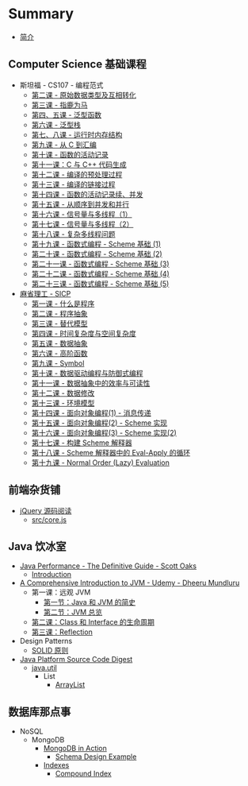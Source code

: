 # Summary

* [简介](README.md)

## Computer Science 基础课程

* 斯坦福 - CS107 - 编程范式
  * [第二课 - 原始数据类型及互相转化](di-er-8bfe-yuan-shi-shu-ju-lei-xing-ji-hu-xiang-zhuan-hua.md)
  * [第三课 - 指鹿为马](di-san-ke-zhi-lu-wei-ma.md)
  * [第四、五课 - 泛型函数](di-si-ke-fan-xing-han-shu.md)
  * [第六课 - 泛型栈](di-liu-ke-fan-xing-zhan.md)
  * [第七、八课 - 运行时内存结构](di-qi-ke-yun-xing-shi-nei-cun-jie-gou.md)
  * [第九课 - 从 C 到汇编](di-jiu-ke-cong-c-dao-hui-bian.md)
  * [第十课 - 函数的活动记录](di-shi-ke-han-shu-diao-yong.md)
  * [第十一课：C 与 C++ 代码生成](di-shi-yi-ke-ff1a-c-yu-c-++-dai-ma-sheng-cheng.md)
  * [第十二课 - 编译的预处理过程](di-shi-er-ke-yu-chu-li-yu-bian-yi.md)
  * [第十三课 - 编译的链接过程](di-shi-san-ke-bian-yi-de-lian-jie-guo-cheng.md)
  * [第十四课 - 函数的活动记录续、并发](di-shi-si-ke-liang-ge-han-shu-fang-wen-tong-yi-duan-nei-cun.md)
  * [第十五课 - 从顺序到并发和并行](di-shi-wu-ke-cong-shun-xu-dao-bing-fa.md)
  * [第十六课 - 信号量与多线程（1）](di-shi-liu-ke-xin-hao-liang-yu-duo-xian-cheng.md)
  * [第十七课 - 信号量与多线程（2）](di-shi-qi-ke-xin-hao-liang-yu-duo-xian-cheng.md)
  * [第十八课 - 复杂多线程问题](di-shi-ba-ke-fu-za-duo-xian-cheng-wen-ti.md)
  * [第十九课 - 函数式编程 - Scheme 基础 \(1\)](di-shi-jiu-ke-han-shu-shi-bian-cheng-scheme-ji-chu.md)
  * [第二十课 - 函数式编程 - Scheme 基础 \(2\)](di-er-shi-ke-han-shu-shi-bian-cheng-scheme-ji-chu-2.md)
  * [第二十一课 - 函数式编程 - Scheme 基础 \(3\)](di-er-shi-yi-ke-han-shu-shi-bian-cheng-scheme-ji-chu-3.md)
  * [第二十二课 - 函数式编程 - Scheme 基础 \(4\)](di-er-shi-er-ke-han-shu-shi-bian-cheng-scheme-ji-chu-4.md)
  * [第二十三课 - 函数式编程 - Scheme 基础 \(5\)](di-er-shi-san-ke-scheme-nei-cun-mo-xing.md)
* [麻省理工 - SICP](computer-science-ji-chu-ke-cheng/ma-sheng-li-gong-sicp-2004.md)
  * [第一课 - 什么是程序](computer-science-ji-chu-ke-cheng/di-yi-ke-shi-yao-shi-cheng-xu.md)
  * [第二课 - 程序抽象](computer-science-ji-chu-ke-cheng/di-er-ke-cheng-xu-chou-xiang.md)
  * [第三课 - 替代模型](computer-science-ji-chu-ke-cheng/di-san-ke-ti-dai-mo-xing.md)
  * [第四课 - 时间复杂度与空间复杂度](computer-science-ji-chu-ke-cheng/di-si-ke-shi-jian-fu-za-du-yu-kong-jian-fu-za-du.md)
  * [第五课 - 数据抽象](computer-science-ji-chu-ke-cheng/di-wu-ke-shu-ju-chou-xiang.md)
  * [第六课 - 高阶函数](computer-science-ji-chu-ke-cheng/di-liu-ke-gao-jie-han-shu.md)
  * [第九课 - Symbol](computer-science-ji-chu-ke-cheng/di-jiu-ke-symbol.md)
  * [第十课 - 数据驱动编程与防御式编程](computer-science-ji-chu-ke-cheng/di-shi-ke-shu-ju-qu-dong-bian-cheng-yu-fang-yu-shi-bian-cheng.md)
  * [第十一课 - 数据抽象中的效率与可读性](computer-science-ji-chu-ke-cheng/di-shi-yi-ke-shu-ju-chou-xiang-zhong-de-xiao-lv-yu-ke-du-xing.md)
  * [第十二课 - 数据修改](computer-science-ji-chu-ke-cheng/di-shi-er-ke-shu-ju-bian-dong.md)
  * [第十三课 - 环境模型](computer-science-ji-chu-ke-cheng/di-shi-san-ke-huan-jing-mo-xing.md)
  * [第十四课 - 面向对象编程\(1\) - 消息传递](computer-science-ji-chu-ke-cheng/di-shi-si-ke-mian-xiang-dui-xiang-bian-7a0b28-1-xiao-xi-chuan-di.md)
  * [第十五课 - 面向对象编程\(2\) - Scheme 实现](computer-science-ji-chu-ke-cheng/di-shi-si-ke-mian-xiang-dui-xiang-bian-7a0b28-2-scheme-shi-xian.md)
  * [第十六课 - 面向对象编程\(3\) - Scheme 实现\(2\)](computer-science-ji-chu-ke-cheng/di-shi-liu-ke-mian-xiang-dui-xiang-bian-7a0b28-3-scheme-shi-73b028-2.md)
  * [第十七课 - 构建 Scheme 解释器](computer-science-ji-chu-ke-cheng/di-shi-qi-ke-gou-jian-scheme-jie-shi-qi.md)
  * [第十八课 - Scheme 解释器中的 Eval-Apply 的循环](computer-science-ji-chu-ke-cheng/di-shi-ba-ke-schemejie-shi-qi-zhong-de-eval-apply-de-xun-huan.md)
  * [第十九课 - Normal Order \(Lazy\) Evaluation](computer-science-ji-chu-ke-cheng/di-shi-jiu-ke-normalorder-lazy-evaluation.md)

## 前端杂货铺

* [jQuery 源码阅读](qian-duan-ji-chu/jquery-yuan-ma-yue-du.md)
  * [src/core.js](qian-duan-ji-chu/jquery-yuan-ma-yue-du/corejs.md)

## Java 饮冰室

* [Java Performance - The Definitive Guide - Scott Oaks](java-yin-bing-shi/java-performance-the-definitive-guide-scott-oaks.md)
  * [Introduction](java-yin-bing-shi/java-performance-the-definitive-guide-scott-oaks/introduction.md)
* [A Comprehensive Introduction to JVM - Udemy - Dheeru Mundluru](java-yin-bing-shi/a-comprehensive-introduction-to-jvm-udemy-dheeru-mundluru.md)
  * 第一课：远观 JVM
    * [第一节：Java 和 JVM 的简史](java-yin-bing-shi/a-comprehensive-introduction-to-jvm-udemy-dheeru-mundluru/di-yi-jie-ff1a-java-he-jvm-de-jian-shi.md)
    * [第二节：JVM 总览](java-yin-bing-shi/a-comprehensive-introduction-to-jvm-udemy-dheeru-mundluru/di-er-jie-ff1a-jvm-zong-lan.md)
  * [第二课：Class 和 Interface 的生命周期](java-yin-bing-shi/a-comprehensive-introduction-to-jvm-udemy-dheeru-mundluru/di-er-ke-class-he-interface-de-sheng-ming-zhou-qi.md)
  * [第三课：Reflection](java-yin-bing-shi/a-comprehensive-introduction-to-jvm-udemy-dheeru-mundluru/di-san-keff1a-reflection.md)
* Design Patterns
  * [SOLID 原则](java-yin-bing-shi/solid-yuan-ze.md)
* [Java Platform Source Code Digest](java-yin-bing-shi/java-platform-source-code-digest.md)
  * [java.util](java-yin-bing-shi/java-platform-source-code-digest/javautil.md)
    * List
      * [ArrayList](java-yin-bing-shi/arraylist.md)

## 数据库那点事

* NoSQL
  * MongoDB
    * [MongoDB in Action](shu-ju-ku-na-dian-shi/mongodb-in-action.md)
      * [Schema Design Example](shu-ju-ku-na-dian-shi/mongodb-in-action/schema-design-example.md)
    * [Indexes](shu-ju-ku-na-dian-shi/suo-yin.md)
      * [Compound Index](shu-ju-ku-na-dian-shi/suo-yin/compound-index.md)

